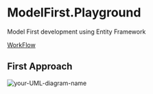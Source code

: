 # ModelFirst.Playground
Model First development using Entity Framework

[WorkFlow][1]

## First Approach

![your-UML-diagram-name](http://www.plantuml.com/plantuml/proxy?cache=no&src=https://raw.githubusercontent.com/Gotcha7770/ModelFirst.Playground/main/Diagrams/FirstApproach.pumll)

[1]: https://learn.microsoft.com/en-us/ef/ef6/modeling/designer/workflows/model-first
